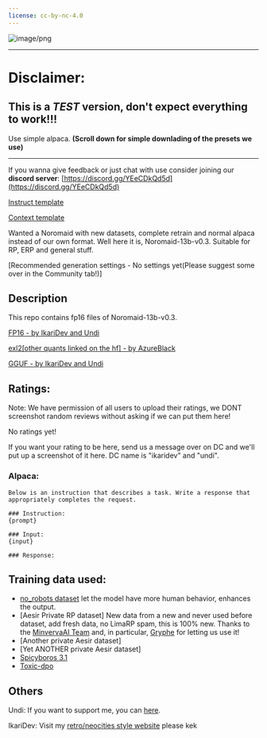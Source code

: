 ```yaml
---
license: cc-by-nc-4.0
---
```


![image/png](https://cdn-uploads.huggingface.co/production/uploads/630dfb008df86f1e5becadc3/VKX2Z2yjZX5J8kXzgeCYO.png)


---

# Disclaimer:
## This is a ***TEST*** version, don't expect everything to work!!!

Use simple alpaca. **(Scroll down for simple downlading of the presets we use)**

---

If you wanna give feedback or just chat with use consider joining our **discord server**: [https://discord.gg/YEeCDkQd5d](https://discord.gg/YEeCDkQd5d)

[Instruct template](https://files.catbox.moe/nzygwn.json)

[Context template](https://files.catbox.moe/l5hguf.json)

Wanted a Noromaid with new datasets, complete retrain and normal alpaca instead of our own format. Well here it is, Noromaid-13b-v0.3. Suitable for RP, ERP and general stuff.

[Recommended generation settings - No settings yet(Please suggest some over in the Community tab!)]

<!-- description start -->
## Description

<!-- [Recommended settings - contributed by localfultonextractor](https://files.catbox.moe/ue0tja.json) -->

This repo contains fp16 files of Noromaid-13b-v0.3.

[FP16 - by IkariDev and Undi](https://huggingface.co/NeverSleep/Noromaid-13b-v0.3)

<!-- [GGUF - By TheBloke](https://huggingface.co/TheBloke/Athena-v4-GGUF)-->

<!-- [GPTQ - By TheBloke](https://huggingface.co/TheBloke/Athena-v4-GPTQ)-->

[exl2[other quants linked on the hf] - by AzureBlack](https://huggingface.co/Kooten/Noromaid-13b-v0.3-5bpw-exl2)

<!-- [AWQ - By TheBloke](https://huggingface.co/TheBloke/Athena-v4-AWQ)-->

<!-- [fp16 - by IkariDev+Undi95](https://huggingface.co/IkariDev/Athena-v4)-->

[GGUF - by IkariDev and Undi](https://huggingface.co/NeverSleep/Noromaid-13b-v0.3-GGUF)
<!-- [OLD(GGUF - by IkariDev+Undi95)](https://huggingface.co/IkariDev/Athena-v4-GGUF)-->

## Ratings:

Note: We have permission of all users to upload their ratings, we DONT screenshot random reviews without asking if we can put them here!

No ratings yet!

If you want your rating to be here, send us a message over on DC and we'll put up a screenshot of it here. DC name is "ikaridev" and "undi".

<!-- description end -->
<!-- prompt-template start -->

### Alpaca:
```
Below is an instruction that describes a task. Write a response that appropriately completes the request.

### Instruction:
{prompt}

### Input:
{input}

### Response:

```

## Training data used:
- [no_robots dataset](https://huggingface.co/Undi95/Llama2-13B-no_robots-alpaca-lora) let the model have more human behavior, enhances the output.
- [Aesir Private RP dataset] New data from a new and never used before dataset, add fresh data, no LimaRP spam, this is 100% new. Thanks to the [MinvervaAI Team](https://huggingface.co/MinervaAI) and, in particular, [Gryphe](https://huggingface.co/Gryphe) for letting us use it!
- [Another private Aesir dataset]
- [Yet ANOTHER private Aesir dataset]
- [Spicyboros 3.1](https://huggingface.co/datasets/unalignment/spicy-3.1)
- [Toxic-dpo](https://huggingface.co/datasets/Undi95/toxic-dpo-v0.1-sharegpt)

## Others

Undi: If you want to support me, you can [here](https://ko-fi.com/undiai).

IkariDev: Visit my [retro/neocities style website](https://ikaridevgit.github.io/) please kek